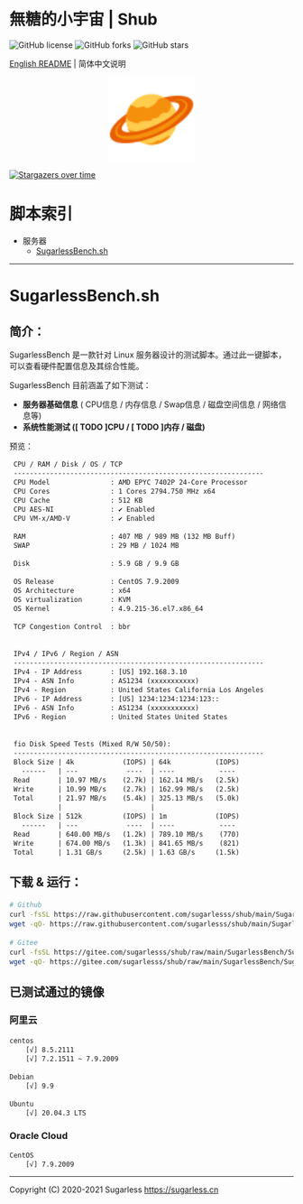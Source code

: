 # 無糖的小宇宙 | Shub

![GitHub license](https://img.shields.io/github/license/sugarlesss/shub)
![GitHub forks](https://img.shields.io/github/forks/sugarlesss/shub)
![GitHub stars](https://img.shields.io/github/stars/sugarlesss/shub)

[English README](https://github.com/sugarlesss/shub/blob/main/README.md) | 简体中文说明

<div align="center">
    <img src="./sugarless.svg" width="30%" height="30%" align="center">
</div>

[![Stargazers over time](https://starchart.cc/sugarlesss/shub.svg)](https://starchart.cc/sugarlesss/shub)

# 脚本索引

* 服务器
  * [SugarlessBench.sh](#sugarlessbenchsh)

---

# SugarlessBench.sh

## 简介：

SugarlessBench 是一款针对 Linux 服务器设计的测试脚本。通过此一键脚本，可以查看硬件配置信息及其综合性能。

SugarlessBench 目前涵盖了如下测试：

- **服务器基础信息** ( CPU信息 / 内存信息 / Swap信息 / 磁盘空间信息 / 网络信息等)
- **系统性能测试 ([ TODO ]CPU / [ TODO ]内存 / 磁盘)**

预览：

```
 CPU / RAM / Disk / OS / TCP 
 -------------------------------------------------------------- 
 CPU Model               : AMD EPYC 7402P 24-Core Processor
 CPU Cores               : 1 Cores 2794.750 MHz x64
 CPU Cache               : 512 KB 
 CPU AES-NI              : ✔ Enabled
 CPU VM-x/AMD-V          : ✔ Enabled

 RAM                     : 407 MB / 989 MB (132 MB Buff)
 SWAP                    : 29 MB / 1024 MB

 Disk                    : 5.9 GB / 9.9 GB 

 OS Release              : CentOS 7.9.2009
 OS Architecture         : x64
 OS virtualization       : KVM
 OS Kernel               : 4.9.215-36.el7.x86_64

 TCP Congestion Control  : bbr


 IPv4 / IPv6 / Region / ASN 
 -------------------------------------------------------------- 
 IPv4 - IP Address       : [US] 192.168.3.10
 IPv4 - ASN Info         : AS1234 (xxxxxxxxxxx)
 IPv4 - Region           : United States California Los Angeles
 IPv6 - IP Address       : [US] 1234:1234:1234:123::
 IPv6 - ASN Info         : AS1234 (xxxxxxxxxxx)
 IPv6 - Region           : United States United States 


 fio Disk Speed Tests (Mixed R/W 50/50): 
 -------------------------------------------------------------- 
 Block Size | 4k            (IOPS) | 64k           (IOPS)
   ------   | ---            ----  | ----           ---- 
 Read       | 10.97 MB/s    (2.7k) | 162.14 MB/s   (2.5k)
 Write      | 10.99 MB/s    (2.7k) | 162.99 MB/s   (2.5k)
 Total      | 21.97 MB/s    (5.4k) | 325.13 MB/s   (5.0k)
            |                      |                     
 Block Size | 512k          (IOPS) | 1m            (IOPS)
   ------   | ---            ----  | ----           ---- 
 Read       | 640.00 MB/s   (1.2k) | 789.10 MB/s    (770)
 Write      | 674.00 MB/s   (1.3k) | 841.65 MB/s    (821)
 Total      | 1.31 GB/s     (2.5k) | 1.63 GB/s     (1.5k)
```


## 下载 & 运行：

```bash
# Github
curl -fsSL https://raw.githubusercontent.com/sugarlesss/shub/main/SugarlessBench/SugarlessBench.sh | bash -s fast
wget -qO- https://raw.githubusercontent.com/sugarlesss/shub/main/SugarlessBench/SugarlessBench.sh | bash -s fast

# Gitee
curl -fsSL https://gitee.com/sugarlesss/shub/raw/main/SugarlessBench/SugarlessBench.sh | bash -s fast
wget -qO- https://gitee.com/sugarlesss/shub/raw/main/SugarlessBench/SugarlessBench.sh | bash -s fast
```

## 已测试通过的镜像

### 阿里云

```
centos
	[√] 8.5.2111
	[√] 7.2.1511 ~ 7.9.2009

Debian
	[√] 9.9

Ubuntu
	[√] 20.04.3 LTS
```

### Oracle Cloud

```
CentOS
	[√] 7.9.2009
```



---
Copyright (C) 2020-2021 Sugarless <https://sugarless.cn>